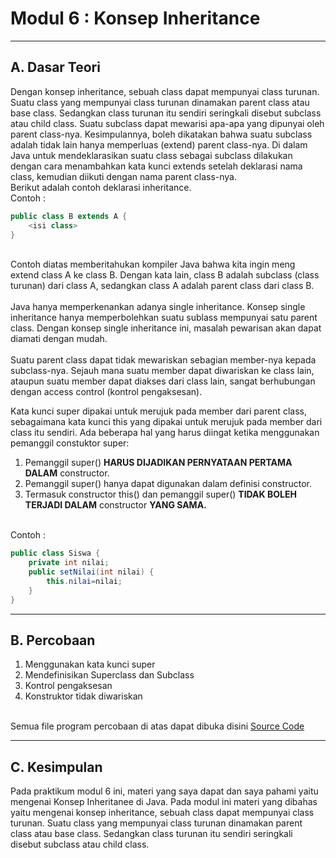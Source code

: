 # Modul 6 : Konsep Inheritance


<hr>


## A. Dasar Teori
Dengan konsep inheritance, sebuah class dapat mempunyai class  turunan. Suatu class yang mempunyai class turunan dinamakan parent class atau base class. Sedangkan class turunan itu sendiri seringkali disebut  subclass atau child class. Suatu subclass dapat mewarisi apa-apa yang  dipunyai oleh parent class-nya. Kesimpulannya, boleh dikatakan bahwa suatu  subclass adalah tidak lain hanya memperluas (extend) parent class-nya. 
Di dalam Java untuk mendeklarasikan suatu class sebagai subclass  dilakukan dengan cara menambahkan kata kunci extends setelah deklarasi  nama class, kemudian diikuti dengan nama parent class-nya. 
<br>Berikut adalah  contoh deklarasi inheritance.
<br>Contoh :
```java
public class B extends A { 
    <isi class>
}
```
<br>Contoh diatas memberitahukan kompiler Java bahwa kita ingin meng extend class A ke class B. Dengan kata lain, class B adalah subclass (class  turunan) dari class A, sedangkan class A adalah parent class dari class B. 
<br><br>Java hanya memperkenankan adanya single inheritance. Konsep single  inheritance hanya memperbolehkan suatu sublass mempunyai satu parent  class. Dengan konsep single inheritance ini, masalah pewarisan akan dapat  diamati dengan mudah. 
<br><br>Suatu parent class dapat tidak mewariskan sebagian member-nya  kepada subclass-nya. Sejauh mana suatu member dapat diwariskan ke class  lain, ataupun suatu member dapat diakses dari class lain, sangat berhubungan  dengan access control (kontrol pengaksesan). 

Kata kunci super dipakai untuk merujuk pada member dari parent class,  sebagaimana kata kunci this yang dipakai untuk merujuk pada member dari class itu sendiri. 
Ada beberapa hal yang harus diingat ketika menggunakan pemanggil  constuktor super: 

1. Pemanggil super() <b>HARUS DIJADIKAN PERNYATAAN PERTAMA  DALAM</b> constructor. 
2. Pemanggil super() hanya dapat digunakan dalam definisi constructor. 
3. Termasuk constructor this() dan pemanggil super() <b>TIDAK BOLEH  TERJADI DALAM</b> constructor <b>YANG SAMA.</b>

<br>Contoh :
```java
public class Siswa { 
    private int nilai; 
    public setNilai(int nilai) { 
        this.nilai=nilai; 
    } 
}
```

<hr>

## B. Percobaan
1. Menggunakan kata kunci super
2. Mendefinisikan Superclass dan Subclass
3. Kontrol pengaksesan
4. Konstruktor tidak diwariskan

<br>Semua file program percobaan di atas dapat dibuka disini
[Source Code](https://github.com/awaqo/20104016_Aqil-Jawadal-Furqon_SE04A_Pemrograman2/tree/modul6/src/modul6/percobaan)

<hr>

## C. Kesimpulan
Pada praktikum modul 6 ini, materi yang saya dapat dan saya pahami yaitu mengenai Konsep Inheritanee di Java. Pada modul ini materi yang dibahas yaitu mengenai konsep inheritance, sebuah class dapat mempunyai class  turunan. Suatu class yang mempunyai class turunan dinamakan parent class atau base class. Sedangkan class turunan itu sendiri seringkali disebut  subclass atau child class.
